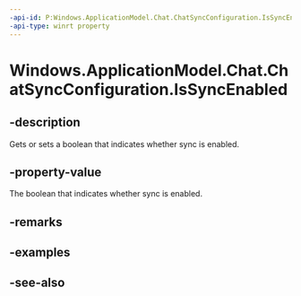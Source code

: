 ----api-id: P:Windows.ApplicationModel.Chat.ChatSyncConfiguration.IsSyncEnabled
-api-type: winrt property
---<!-- Property syntaxpublic bool IsSyncEnabled { get;  set; }--># Windows.ApplicationModel.Chat.ChatSyncConfiguration.IsSyncEnabled## -descriptionGets or sets a boolean that indicates whether sync is enabled.## -property-valueThe boolean that indicates whether sync is enabled.## -remarks## -examples## -see-also